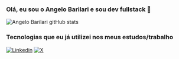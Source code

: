 ### Olá, eu sou o Angelo Barilari e sou dev fullstack 👋

![Angelo Barilari gitHub stats](https://github-readme-stats.vercel.app/api?username=angelobarilari&show_icons=true&theme=gruvbox)

### Tecnologias que eu já utilizei nos meus estudos/trabalho

[![Linkedin](https://img.shields.io/badge/LinkedIn-0077B5?style=for-the-badge&logo=linkedin&logoColor=white)](https://www.linkedin.com/in/angelobarilari/)
[![X](Y)](Z)
